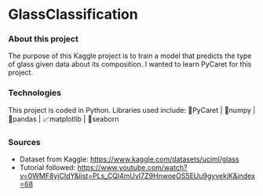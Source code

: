 # GlassClassification

### About this project
The purpose of this Kaggle project is to train a model that predicts the type of glass given data about its composition. I wanted to learn PyCaret for this project.

### Technologies 
This project is coded in Python. Libraries used include: 🧪PyCaret | 🧮numpy | 🐼pandas | 📈matplotlib | 🌊seaborn

### Sources
- Dataset from Kaggle: https://www.kaggle.com/datasets/uciml/glass
- Tutorial followed: https://www.youtube.com/watch?v=0WMF8yjCIdY&list=PLs_CQl4mUvI7Z9HnwoeOS5EUu9gyvekjK&index=68
